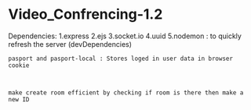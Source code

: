 # Video_Confrencing-1.2
 Dependencies:
    1.express 
    2.ejs
    3.socket.io
    4.uuid
    5.nodemon :  to quickly refresh the server (devDependencies)

    pasport and pasport-local : Stores loged in user data in browser cookie
    


    make create room efficient by checking if room is there then make a new ID